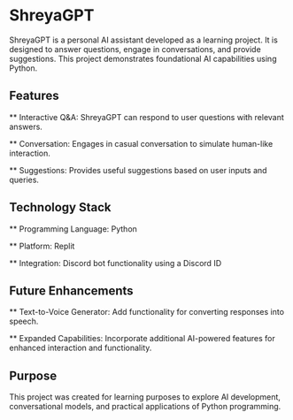 # ShreyaGPT

ShreyaGPT is a personal AI assistant developed as a learning project. It is designed to answer questions, engage in conversations, and provide suggestions. This project demonstrates foundational AI capabilities using Python.

## Features

** Interactive Q&A: ShreyaGPT can respond to user questions with relevant answers.

** Conversation: Engages in casual conversation to simulate human-like interaction.

** Suggestions: Provides useful suggestions based on user inputs and queries.

## Technology Stack

** Programming Language: Python

** Platform: Replit

** Integration: Discord bot functionality using a Discord ID

## Future Enhancements

** Text-to-Voice Generator: Add functionality for converting responses into speech.

** Expanded Capabilities: Incorporate additional AI-powered features for enhanced interaction and functionality.

## Purpose

This project was created for learning purposes to explore AI development, conversational models, and practical applications of Python programming.
